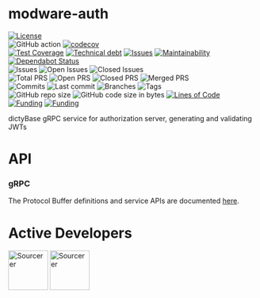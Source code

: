 # modware-auth

[![License](https://img.shields.io/badge/License-BSD%202--Clause-blue.svg)](LICENSE)  
![GitHub action](https://github.com/dictyBase/modware-auth/workflows/Continuous%20integration/badge.svg)
[![codecov](https://codecov.io/gh/dictyBase/modware-auth/branch/develop/graph/badge.svg)](https://codecov.io/gh/dictyBase/modware-auth)  
[![Test Coverage](https://api.codeclimate.com/v1/badges/30e9b0421a28b8e0d941/test_coverage)](https://codeclimate.com/github/dictyBase/modware-auth/test_coverage)
[![Technical debt](https://badgen.net/codeclimate/tech-debt/dictyBase/modware-auth)](https://codeclimate.com/github/dictyBase/modware-auth/trends/technical_debt)
[![Issues](https://badgen.net/codeclimate/issues/dictyBase/modware-auth)](https://codeclimate.com/github/dictyBase/modware-auth/issues)
[![Maintainability](https://api.codeclimate.com/v1/badges/30e9b0421a28b8e0d941/maintainability)](https://codeclimate.com/github/dictyBase/modware-auth/maintainability)
[![Dependabot Status](https://api.dependabot.com/badges/status?host=github&repo=dictyBase/modware-auth)](https://dependabot.com)  
![Issues](https://badgen.net/github/issues/dictyBase/modware-auth)
![Open Issues](https://badgen.net/github/open-issues/dictyBase/modware-auth)
![Closed Issues](https://badgen.net/github/closed-issues/dictyBase/modware-auth)  
![Total PRS](https://badgen.net/github/prs/dictyBase/modware-auth)
![Open PRS](https://badgen.net/github/open-prs/dictyBase/modware-auth)
![Closed PRS](https://badgen.net/github/closed-prs/dictyBase/modware-auth)
![Merged PRS](https://badgen.net/github/merged-prs/dictyBase/modware-auth)  
![Commits](https://badgen.net/github/commits/dictyBase/modware-auth/develop)
![Last commit](https://badgen.net/github/last-commit/dictyBase/modware-auth/develop)
![Branches](https://badgen.net/github/branches/dictyBase/modware-auth)
![Tags](https://badgen.net/github/tags/dictyBase/modware-auth/?color=cyan)  
![GitHub repo size](https://img.shields.io/github/repo-size/dictyBase/modware-auth?style=plastic)
![GitHub code size in bytes](https://img.shields.io/github/languages/code-size/dictyBase/modware-auth?style=plastic)
[![Lines of Code](https://badgen.net/codeclimate/loc/dictyBase/modware-auth)](https://codeclimate.com/github/dictyBase/modware-auth/code)  
[![Funding](https://badgen.net/badge/NIGMS/Rex%20L%20Chisholm,dictyBase/yellow?list=|)](https://projectreporter.nih.gov/project_info_description.cfm?aid=9476993)
[![Funding](https://badgen.net/badge/NIGMS/Rex%20L%20Chisholm,DSC/yellow?list=|)](https://projectreporter.nih.gov/project_info_description.cfm?aid=9438930)

dictyBase gRPC service for authorization server, generating and validating JWTs

# API

### gRPC

The Protocol Buffer definitions and service APIs are documented
[here](https://github.com/dictyBase/dictybaseapis/blob/master/dictybase/auth/auth.proto).

# Active Developers

<a href="https://sourcerer.io/wildlifehexagon"><img src="https://sourcerer.io/assets/avatar/wildlifehexagon" height="80px" alt="Sourcerer"></a>
<a href="https://sourcerer.io/cybersiddhu"><img src="https://sourcerer.io/assets/avatar/cybersiddhu" height="80px" alt="Sourcerer"></a>
